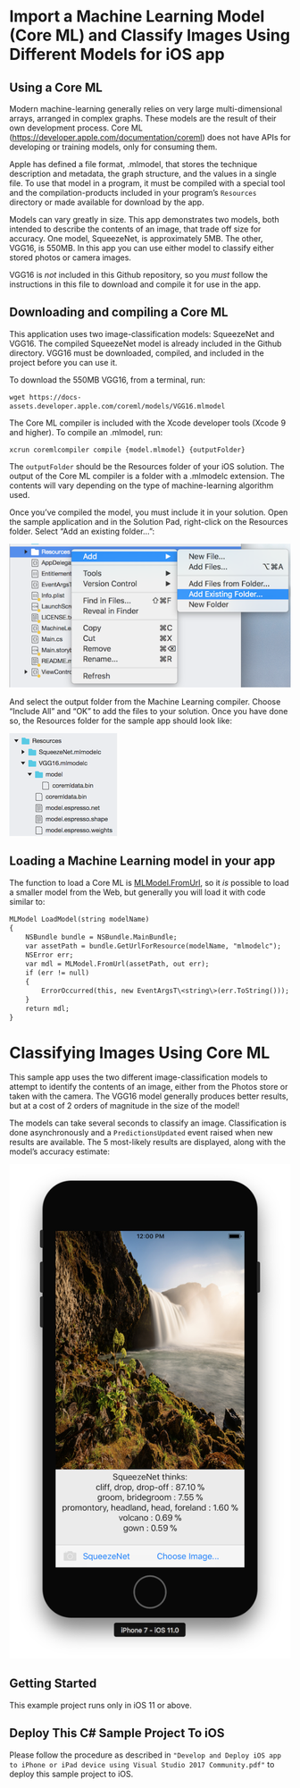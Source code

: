 # Import a Machine Learning Model (Core ML) and Classify Images Using Different Models for iOS app

## Using a Core ML

Modern machine-learning generally relies on very large multi-dimensional arrays, arranged in complex graphs. These 
models are the result of their own development process. Core ML (https://developer.apple.com/documentation/coreml) 
does not have APIs for developing or training models, only for consuming them. 

Apple has defined a file format, .mlmodel, that stores the technique description and metadata, the graph structure, and 
the values in a single file. To use that model in a program, it must be compiled with a special tool and the 
compilation-products included in your program’s `Resources` directory or made available for download by the app.

Models can vary greatly in size. This app demonstrates two models, both intended to describe the contents of an image, 
that trade off size for accuracy. One model, SqueezeNet, is approximately 5MB. The other, VGG16, is 550MB. In this app 
you can use either model to classify either stored photos or camera images. 

VGG16 is _not_ included in this Github repository, so you _must_ follow the instructions in this file to download and 
compile it for use in the app.

## Downloading and compiling a Core ML

This application uses two image-classification models: SqueezeNet and VGG16. The compiled SqueezeNet model is already 
included in the Github directory. VGG16 must be downloaded, compiled, and included in the project before you can use it.

To download the 550MB VGG16, from a terminal, run:

    wget https://docs-assets.developer.apple.com/coreml/models/VGG16.mlmodel

The Core ML compiler is included with the Xcode developer tools   (Xcode 9 and higher). To compile an .mlmodel, run:

    xcrun coremlcompiler compile {model.mlmodel} {outputFolder}

The `outputFolder` should be the Resources folder of your iOS solution. The output of the Core ML compiler is a 
folder with a .mlmodelc extension. The contents will vary depending on the type of machine-learning algorithm used. 

Once you’ve compiled the model, you must include it in your solution. Open the sample application and in the Solution 
Pad, right-click on the Resources folder. Select “Add an existing folder…”:

![Resources directory in Solution Pad](docs/figure1.png)

And select the output folder from the Machine Learning compiler. Choose “Include All” and “OK” to add the files to your solution. 
Once you have done so, the Resources folder for the sample app should look like:

![Resources once VGG16 added](docs/figure2.png)

## Loading a Machine Learning model in your app

The function to load a Core ML is [MLModel.FromUrl](https://developer.xamarin.com/api/member/CoreML.MLModel.FromUrl/p/Foundation.NSUrl/Foundation.NSError@/), so it _is_ possible to load a smaller model from the Web, but generally
 you will load it with code similar to:

	MLModel LoadModel(string modelName)  
	{  
	    NSBundle bundle = NSBundle.MainBundle;  
		var assetPath = bundle.GetUrlForResource(modelName, "mlmodelc");  
        NSError err;
        var mdl = MLModel.FromUrl(assetPath, out err);  
		if (err != null)  
		{  
		    ErrorOccurred(this, new EventArgsT\<string\>(err.ToString()));  
		}  
		return mdl;  
	}  


# Classifying Images Using Core ML

This sample app uses the two different image-classification models to attempt to identify the contents of an image, 
either from the Photos store or taken with the camera. The VGG16 model generally produces better results, but at a cost 
of 2 orders of magnitude in the size of the model! 

The models can take several seconds to classify an image. Classification is done asynchronously and a 
`PredictionsUpdated` event raised when new results are available. The 5 most-likely results are displayed, along with 
the model’s accuracy estimate:

![app screenshot showing results](docs/figure3.png)

## Getting Started

This example project runs only in iOS 11 or above.


## Deploy This C# Sample Project To iOS

Please follow the procedure as described in `"Develop and Deploy iOS app to iPhone or iPad device using Visual Studio 2017 Community.pdf"` to deploy this sample project to iOS.
